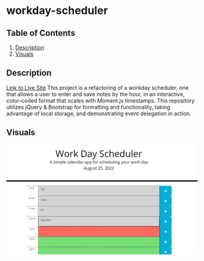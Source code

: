 # workday-scheduler

## Table of Contents
1. [Description](#description)
2. [Visuals](#visuals)

## Description
[Link to Live Site]()
This project is a refactoring of a workday scheduler, one that allows a user to enter and save notes by the hour, in an interactive, color-coded format that scales with Moment.js timestamps. This repository utilizes jQuery & Bootstrap for formatting and functionality, taking advantage of local storage, and demonstrating event delegation in action.

## Visuals
![Workday-scheduler](./assets/WorkdayScreenshot.png)